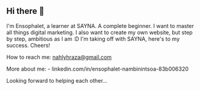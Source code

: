 ## Hi there 👋

I'm Ensophalet, a learner at SAYNA. A complete beginner.
I want to master all things digital marketing.
I also want to create my own website, but step by step, ambitious as I am :D
I'm taking off with SAYNA, here's to my success. Cheers!

How to reach me: nahlyhraza@gmail.com

More about me: - linkedin.com/in/ensophalet-nambinintsoa-83b006320
              
Looking forward to helping each other...


